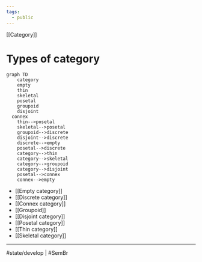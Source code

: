 ```yaml
---
tags:
  - public
---
```

[[Category]]
# Types of category


```mermaid
graph TD
	category
	empty
	thin
	skeletal
	posetal
	groupoid
	disjoint
  connex
	thin-->posetal
	skeletal-->posetal
	groupoid-->discrete
	disjoint-->discrete
	discrete-->empty
	posetal-->discrete
	category-->thin
	category-->skeletal
	category-->groupoid
	category-->disjoint
	posetal-->connex
	connex-->empty
```
- [[Empty category]]
- [[Discrete category]]
- [[Connex category]]
- [[Groupoid]]
- [[Disjoint category]]
- [[Posetal category]]
- [[Thin category]]
- [[Skeletal category]]


---
#state/develop | #SemBr 
